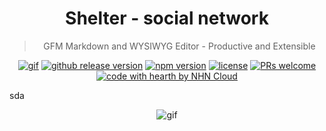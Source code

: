 <div align='center'>
<h1>Shelter - social network</h1>

> GFM  Markdown and WYSIWYG Editor - Productive and Extensible

<a href='https://www.readme-templates.com/'><img src='https://media.giphy.com/media/8XNe0y5DjDOvGcMF7I/giphy.gif' alt='gif' /></a>
[![github release version](2)](https://github.com/nhn/tui.editor/releases/latest) [![npm version](https://img.shields.io/npm/v/@toast-ui/editor.svg)](https://www.npmjs.com/package/@toast-ui/editor) [![license](https://img.shields.io/github/license/nhn/tui.editor.svg)](https://github.com/nhn/tui.editor/blob/master/LICENSE) [![PRs welcome](https://img.shields.io/badge/PRs-welcome-ff69b4.svg)](https://github.com/nhn/tui.editor/issues?q=is%3Aissue+is%3Aopen+label%3A%22help+wanted%22) [![code with hearth by NHN Cloud](https://img.shields.io/badge/%3C%2F%3E%20with%20%E2%99%A5%20by-NHN_Cloud-ff1414.svg)](https://github.com/nhn)</div>

<span background='red'>sda</span>
<div align='center'><img src="https://media.giphy.com/media/grmM3i2wJ5li3w717K/giphy.gif" alt='gif'/></div>
